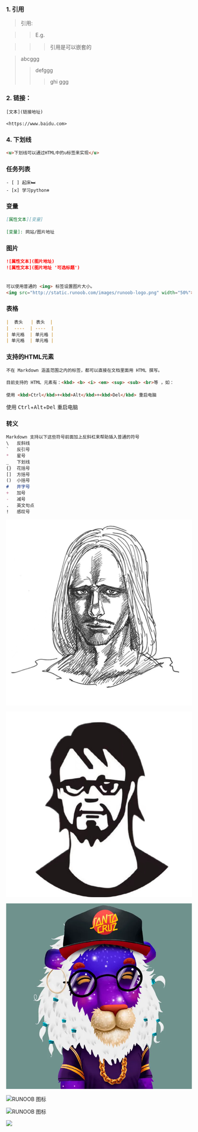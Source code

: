 ### 1. 引用
> 引用:

>> E.g.  

>>> 引用是可以嵌套的

> abcggg
>
>> defggg
>>
>>> ghi
>>> ggg


### 2. 链接：
```
[文本](链接地址)

<https://www.baidu.com>
```


### 4. 下划线
```markdown
<u>下划线可以通过HTML中的u标签来实现</u>
```


### 任务列表
```
- [ ] 起床🛏️
- [x] 学习python❄️
```


### 变量
```markdown
[属性文本][变量]

[变量]: 网站/图片地址
```

### 图片
```markdown
![属性文本](图片地址)
![属性文本](图片地址 '可选标题')


可以使用普通的 <img> 标签设置图片大小。
<img src="http://static.runoob.com/images/runoob-logo.png" width="50%">
```


### 表格
```markdown
|  表头   | 表头  |
|  ----  | ----  |
| 单元格  | 单元格 |
| 单元格  | 单元格 |
```


### 支持的HTML元素
```markdown
不在 Markdown 涵盖范围之内的标签，都可以直接在文档里面用 HTML 撰写。

目前支持的 HTML 元素有：<kbd> <b> <i> <em> <sup> <sub> <br>等 ，如：

使用 <kbd>Ctrl</kbd>+<kbd>Alt</kbd>+<kbd>Del</kbd> 重启电脑
```

使用 <kbd>Ctrl</kbd>+<kbd>Alt</kbd>+<kbd>Del</kbd> 重启电脑


### 转义
```markdown
Markdown 支持以下这些符号前面加上反斜杠来帮助插入普通的符号
\   反斜线
`   反引号
*   星号
_   下划线
{}  花括号
[]  方括号
()  小括号
#   井字号
+   加号
-   减号
.   英文句点
!   感叹号
```


![四王子](../Picture/Icon/Evil.jpeg)

![桃花期](../Picture/Icon/GoodLuck.jpeg)

![NFT](../Picture/Icon/NFT.jpg)


![RUNOOB 图标](http://static.runoob.com/images/runoob-logo.png)

![RUNOOB 图标](http://static.runoob.com/images/runoob-logo.png "RUNOOB")

<img src="http://static.runoob.com/images/runoob-logo.png" width="50%">
